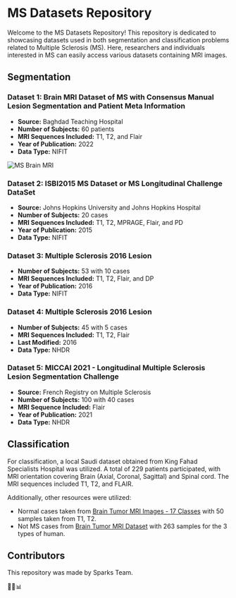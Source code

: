 # MS Datasets Repository

Welcome to the MS Datasets Repository! This repository is dedicated to showcasing datasets used in both segmentation and classification problems related to Multiple Sclerosis (MS). Here, researchers and individuals interested in MS can easily access various datasets containing MRI images.

## Segmentation

### Dataset 1: Brain MRI Dataset of MS with Consensus Manual Lesion Segmentation and Patient Meta Information

- **Source:** Baghdad Teaching Hospital
- **Number of Subjects:** 60 patients
- **MRI Sequences Included:** T1, T2, and Flair
- **Year of Publication:** 2022
- **Data Type:** NIFIT

![MS Brain MRI](images/ms_brain_mri.jpg)

### Dataset 2: ISBI2015 MS Dataset or MS Longitudinal Challenge DataSet

- **Source:** Johns Hopkins University and Johns Hopkins Hospital
- **Number of Subjects:** 20 cases
- **MRI Sequences Included:** T1, T2, MPRAGE, Flair, and PD
- **Year of Publication:** 2015
- **Data Type:** NIFIT

### Dataset 3: Multiple Sclerosis 2016 Lesion

- **Number of Subjects:** 53 with 10 cases
- **MRI Sequences Included:** T1, T2, Flair, and DP
- **Year of Publication:** 2016
- **Data Type:** NIFIT

### Dataset 4: Multiple Sclerosis 2016 Lesion

- **Number of Subjects:** 45 with 5 cases
- **MRI Sequences Included:** T1, T2, Flair
- **Last Modified:** 2016
- **Data Type:** NHDR

### Dataset 5: MICCAI 2021 - Longitudinal Multiple Sclerosis Lesion Segmentation Challenge

- **Source:** French Registry on Multiple Sclerosis
- **Number of Subjects:** 100 with 40 cases
- **MRI Sequence Included:** Flair
- **Year of Publication:** 2021
- **Data Type:** NHDR

## Classification

For classification, a local Saudi dataset obtained from King Fahad Specialists Hospital was utilized. A total of 229 patients participated, with MRI orientation covering Brain (Axial, Coronal, Sagittal) and Spinal cord. The MRI sequences included T1, T2, and FLAIR.

Additionally, other resources were utilized:

- Normal cases taken from [Brain Tumor MRI Images - 17 Classes](https://www.kaggle.com/datasets/fernando2rad/brain-tumor-mri-images-17-classes?select=NORMAL+T2) with 50 samples taken from T1, T2.
- Not MS cases from [Brain Tumor MRI Dataset](https://www.kaggle.com/datasets/masoudnickparvar/brain-tumor-mri-dataset?select=Testing) with 263 samples for the 3 types of human.

## Contributors

This repository was made by Sparks Team.

🧠🔬📊
